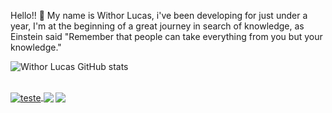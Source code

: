   Hello!! :wave:
  My name is Withor Lucas, i've been developing for just under a year, I'm at the beginning of a great journey in search of knowledge, as Einstein said "Remember     that people can take everything from you but your knowledge."
  
![Withor Lucas GitHub stats](https://github-readme-stats.vercel.app/api?username=withorcello&show_icons=true&theme=tokyonight)

<div style="display: inline_block"><br>
  <a href="https://mail.google.com/mail/u/0/#inbox?compose=DmwnWrRtsfkgfwqhrgLjRJbCtHCSxkHdnxhGQBcXBVqcHfzJSVBgsNhRMrCJGwKFpwwrJbwMrcdl" >
    <img alt="teste" align="center" src="https://img.shields.io/badge/Gmail-D14836?style=for-the-badge&logo=gmail&logoColor=white"/>
  </a>
  <a src="">
    <img align="center" src="https://img.shields.io/badge/Discord-7289DA?style=for-the-badge&logo=discord&logoColor=white"/>
  </a>
  <a src="">
    <img align="center" src="https://img.shields.io/badge/Facebook-1877F2?style=for-the-badge&logo=facebook&logoColor=white"/>
  </a>
</div>

##
